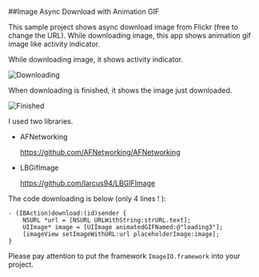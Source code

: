 ##Image Async Download with Animation GIF

This sample project shows async download image from Flickr (free to change the URL). While downloading image, this app shows animation gif image like activity indicator.

While downloading image, it shows activity indicator.

![Downloading](http://farm8.staticflickr.com/7108/7675688042_0d10a53e80_o.png)

When downloading is finished, it shows the image just downloaded.

![Finished](http://farm8.staticflickr.com/7135/7675688158_2a6dc7ac87_o.png)

I used two libraries.

- AFNetworking

  <https://github.com/AFNetworking/AFNetworking>

- LBGifImage

  <https://github.com/larcus94/LBGIFImage>

The code downloading is below (only 4 lines ! ):

	- (IBAction)download:(id)sender {
	    NSURL *url = [NSURL URLWithString:strURL.text];
	    UIImage* image = [UIImage animatedGIFNamed:@"loading3"];
	    [imageView setImageWithURL:url placeholderImage:image];
	}

Please pay attention to put the framework `ImageIO.framework` into your project.